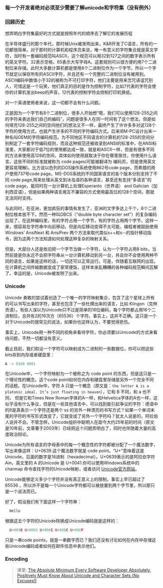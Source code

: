### 每一个开发者绝对必须至少需要了解unicode和字符集（没有例外）


### 回顾历史

  想弄明白字符集最好的方式就是按照年代的顺序去了解它的发展历程
  
  在半导体盛行的那个年代，那时候Unix被发明出来，K&R开发了C语言，所有的一切都很简单。对于那时的计算机和程序员来说，唯一有意义的字符集合就是英文字符，当时有一套编码规范叫ASCII，这个规范可以用32到127之间的数字表示所有的英文字符。32表示空格，65表示大写字母A。这套规则可以很方便的用7个二进制位来存储。此时大多数计算机都是使用8个二进制位作为一个字节，所以一个字节就足以保存所有的ASCII字符，并且还有一个完整的二进制位没有被用到。ASCII编码中数值小于32的被称为不可打印字符，他们主要是用来念咒语诅咒别人，可惜这是一个玩笑，他们真正的目的是作为控制字符，比如7代表的字符会使你的计算机发出beep的声音，12代表的控制字符会控制打印机换纸。
  
  对一个英语使用者来说，这一切都不会有什么问题。
  
  正是因为一个字节有8个二进制位，很多人开始想“嗯，我们可以使用128-255之间的字符来表达我们自己的编码”，问题是很多人在同一时间有了这个想法，但是如何填充128-255之间的空间他们的想法又不一样，最终产生了许许多多对这128个字符的使用方式，也就产生许多的不同的字符编码方式。后来IBM-PC设计出来一种名叫OEM的字符编码规范，为不同地区不同语言的计算机的128-255的空间分别制定了一套字符编码规则，而且这种规范还被收录到ANSI的标准中，在ANSI标准里，大家都对于低7位的使用都达成一致，就是和ASCII一样，但是有很多不同的方法来使用高128的空间，具体如何使用就取决于你在哪里居住，你使用什么语言。这些不同的标准就被称为 code pages(可能被翻译为 编码页，但是使用英文更容易理解)。比方说以色列的DOS操作系统使用862号code page，而希腊的用户使用737号code page。MS-DOS系统的不同国家语言的各个版本分别支持了不同 code page,用来处理从英文到冰岛语的各种语言，甚至还有支持“多语言”的code page，能同时在一台计算机上处理Esperanto（世界语） and Galician（加利西亚语），但是如果两种语言用互不兼容的方式使用最高位的128个空间，那就无法同时支持。
  
  与此同时，在亚洲，更加疯狂的事情有发生了，亚洲的文字多达上千个，8个二进制位根本放不下。然而一种叫DBCS（“double byte character set”）的复杂编码出现了，在这种编码里，有的字符占用一个字节，有的字符占用两个字节，这样一来，很容易在字符串中向前移动，但是向后移动变得不太可能，编程者被鼓励使用 Windows’ AnsiNext 和 AnsiPrev 两个方法来取代类似s++和s--的指针移动指令，因为这两个方法知道如何处理这种复杂的映射关系。
  
  但是，大部分人还是依旧把一个字节当做一个字符，认为一个字符占用8 bits，当然前提是你永远不会把字符串从一台计算机移动到另一台，并且你不会使用两种不同的语言，如果是这样的话，一切还可以正常运行。可是，伴随着互联网的出现，在计算机之间传输数据变成了家常便饭，这样本来乱糟糟的各种编码规范瞬间瓦解了。幸运的是，Unicode被发明了出来。
  
  
### Unicode

  Unicode 勇敢的尝试着创造了一个唯一的字符映射集合，包含了这个星球上所有的可以书写出来的字符，甚至也包含了一些杜撰出来的语言，比如 Klingon（克林贡语）。有些人误以为Unicode只不过是简单的16位编码，每个字符都占用16个二进制位，总共有2的16次方（65536）个字符。事实上，这并不正确。这只是一个对于Unicode的很常见的说法，如果你也这样认为，不要觉得悲伤。
  
  事实上，Unicode用一种不同的视角来看待字符，你必须要以Unicode的方式来看待问题，不然一切都没有意义。
  
  截止目前，我们假设一个字符可以映射成为二进制的一些数据位，你可以把这些bits存到内存或者硬盘里：
  
  ```C
  A -> 0100 0001
  ```
  在Unicode中，一个字符映射为一个被称之为 code point 的东西，但是这只是一个理论性的概念。这个code point如何在内存和硬盘里存储是另外一个完全不同的话题。在Unicode中，字符 A 只是一个概念（原文是：`the letter A is a platonic ideal. It’s just floating in heaven`），它和 B 不同，和 a 也不同， 但是它和Times New Roman字体的A一样，和Helvetica字体的A也一样，这似乎没有什么争议，但是在一些其他语言中，可以找到能引起争议的字符：德语中的ß是真表示一个字符还是两个 ss 的另外一种漂亮的书写方式？如果一个单词末尾的字符的书写形式改变了，它就变成了另外一个字符吗？犹太人说是的，阿拉伯人说并不会。不管怎样，Unicode组织中聪明人在距今大约25年前的时间（原文是10年前，文章著于2003年）已经把这个问题弄明白了，同时也伴随着大量的高度政治辩论。
  
  Unicode为所有语言的字母表中的每一个概念性的字符都被分配了一个魔法数字，写出来像这样：U+0639.这个魔法数字就是 code point。“U+”意味着这是Unicode，后面的数字是16进制（hexadecimal）。U+0639表示的是阿拉伯字符 Ain，英文里的 A 的Unicode 是 U+0041.你可以使用Windows系统中的 charmap 命令查找字符的Unicode映射，或者访问 [Unicode官方网站](http://www.unicode.org/)。
  
  Unicode能够定义多少个字符并没有真正意义上的限制，事实上早已超过了 65536 ，所以并不是每一个Unicode字符都可以被放置到两个字节里，所以那只是一个说法而已。
  
  好了，假设我们有下面这样一个字符串：
  ```C
    Hello
  ```
  根据这五个字符的Unicode转换成Unicode编码就是这样的：
  ```C
    U+0048 U+0065 U+006C U+006C U+006F
  ```
  只是一串code points，就是一串数字而已？我们还没有讨论如何在内存中存储这些Unicode编码或者如何在邮件信息中表示他们。


### Encoding

  


>译至:
[The Absolute Minimum Every Software Developer Absolutely, Positively Must Know About Unicode and Character Sets (No Excuses!)](https://www.joelonsoftware.com/2003/10/08/the-absolute-minimum-every-software-developer-absolutely-positively-must-know-about-unicode-and-character-sets-no-excuses/)
